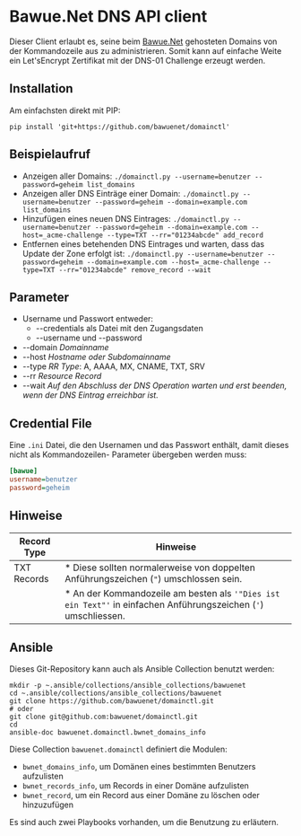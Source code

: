 Bawue.Net DNS API client
========================

Dieser Client erlaubt es, seine beim [Bawue.Net](https://www.bawue.net/) gehosteten Domains von der Kommandozeile aus zu administrieren.
Somit kann auf einfache Weite ein Let'sEncrypt Zertifikat mit der DNS-01 Challenge erzeugt werden.

Installation
------------

Am einfachsten direkt mit PIP:

`pip install 'git+https://github.com/bawuenet/domainctl'`


Beispielaufruf
--------------

 * Anzeigen aller Domains:
   `./domainctl.py --username=benutzer --password=geheim list_domains`
 * Anzeigen aller DNS Einträge einer Domain:
   `./domainctl.py --username=benutzer --password=geheim --domain=example.com list_domains`
 * Hinzufügen eines neuen DNS Eintrages:
   `./domainctl.py --username=benutzer --password=geheim --domain=example.com --host=_acme-challenge --type=TXT --rr="01234abcde" add_record`
 * Entfernen eines betehenden DNS Eintrages und warten, dass das Update der Zone erfolgt ist:
   `./domainctl.py --username=benutzer --password=geheim --domain=example.com --host=_acme-challenge --type=TXT --rr="01234abcde" remove_record --wait`


Parameter
---------

 * Username und Passwort entweder:
   * --credentials als Datei mit den Zugangsdaten
   * --username und --password
 * --domain _Domainname_
 * --host _Hostname oder Subdomainname_
 * --type _RR Type_: A, AAAA, MX, CNAME, TXT, SRV
 * --rr _Resource Record_
 * --wait _Auf den Abschluss der DNS Operation warten und erst beenden, wenn der DNS Eintrag erreichbar ist._

Credential File
---------------

Eine `.ini` Datei, die den Usernamen und das Passwort enthält, damit dieses nicht als Kommandozeilen-
Parameter übergeben werden muss:

```INI
[bawue]
username=benutzer
password=geheim
```

Hinweise
--------

| Record Type | Hinweise |
| ----------- | ---------|
| TXT Records | * Diese sollten normalerweise von doppelten Anführungszeichen (`"`) umschlossen sein. |
|             | * An der Kommandozeile am besten als `'"Dies ist ein Text"'` in einfachen Anführungszeichen (`'`) umschliessen. |

Ansible
-------

Dieses Git-Repository kann auch als Ansible Collection benutzt werden:

```
mkdir -p ~.ansible/collections/ansible_collections/bawuenet
cd ~.ansible/collections/ansible_collections/bawuenet
git clone https://github.com/bawuenet/domainctl.git
# oder
git clone git@github.com:bawuenet/domainctl.git
cd
ansible-doc bawuenet.domainctl.bwnet_domains_info
```

Diese Collection `bawuenet.domainctl` definiert die Modulen:

* `bwnet_domains_info`, um Domänen eines bestimmten Benutzers aufzulisten
* `bwnet_records_info`, um Records in einer Domäne aufzulisten
* `bwnet_record`, um ein Record aus einer Domäne zu löschen oder hinzuzufügen

Es sind auch zwei Playbooks vorhanden, um die Benutzung zu erläutern.
